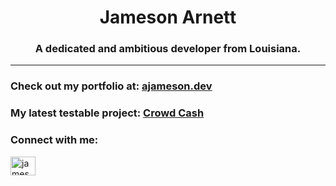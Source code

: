 <h1 align="center">Jameson Arnett</h1>
<h3 align="center">A dedicated and ambitious developer from Louisiana.<br/>
<hr>

<h3>Check out my portfolio at: <a href="http://ajameson.dev">ajameson.dev</a></h3>
<h3>My latest testable project: <a href="https://crowdcash.ajameson.dev/">Crowd Cash</a></h3>


<h3 align="left">Connect with me:</h3>
<p align="left">
<a href="https://linkedin.com/in/jameson-arnett-22a2a2109" target="blank"><img align="center" src="https://raw.githubusercontent.com/rahuldkjain/github-profile-readme-generator/master/src/images/icons/Social/linked-in-alt.svg" alt="jameson-arnett-22a2a2109" height="30" width="40" /></a>
</p>


